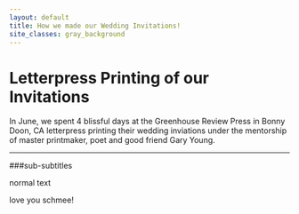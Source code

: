 ```yaml
---
layout: default
title: How we made our Wedding Invitations!
site_classes: gray_background
---
```


Letterpress Printing of our Invitations
=======

In June, we spent 4 blissful days at the Greenhouse Review Press in Bonny Doon, CA letterpress printing their wedding inviations under the mentorship of master printmaker, poet and good friend Gary Young.


---

###sub-subtitles

normal text

love you schmee!

